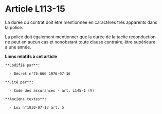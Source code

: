 # Article L113-15

La durée du contrat doit être mentionnée en caractères très apparents dans la police.

La police doit également mentionner que la durée de la tacite reconduction ne peut en aucun cas et nonobstant toute clause
contraire, être supérieure à une année.

**Liens relatifs à cet article**

	**Codifié par**:

	  - Décret n°76-666 1976-07-16

	**Cité par**:

	  - Code des assurances - art. L145-1 (V)

	**Anciens textes**:

	  - Loi n°1930-07-13 art. 5
